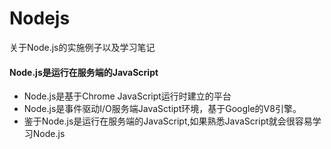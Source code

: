 # Nodejs
关于Node.js的实施例子以及学习笔记

#### Node.js是运行在服务端的JavaScript
- Node.js是基于Chrome JavaScript运行时建立的平台
- Node.js是事件驱动I/O服务端JavaSctipt环境，基于Google的V8引擎。
- 鉴于Node.js是运行在服务端的JavaScript,如果熟悉JavaScript就会很容易学习Node.js
